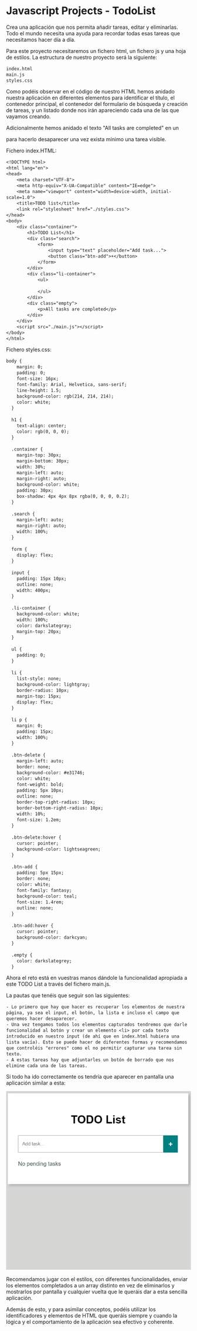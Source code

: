 # Javascript Projects - TodoList

Crea una aplicación que nos permita añadir tareas, editar y eliminarlas. Todo el mundo necesita una ayuda para recordar todas esas tareas que necesitamos hacer día a día.

Para este proyecto necesitaremos un fichero html, un fichero js y una hoja de estilos. La estructura de nuestro proyecto será la siguiente:

    index.html
    main.js
    styles.css

Como podéis observar en el código de nuestro HTML hemos anidado nuestra aplicación en diferentes elementos para identificar el título, el contenedor principal, el contenedor del formulario de búsqueda y creación de tareas, y un listado donde nos irán apareciendo cada una de las que vayamos creando.

Adicionalmente hemos anidado el texto "All tasks are completed" en un <div> para hacerlo desaparecer una vez exista mínimo una tarea visible.

Fichero index.HTML:

```
<!DOCTYPE html>
<html lang="en">
<head>
    <meta charset="UTF-8">
    <meta http-equiv="X-UA-Compatible" content="IE=edge">
    <meta name="viewport" content="width=device-width, initial-scale=1.0">
    <title>TODO list</title>
    <link rel="stylesheet" href="./styles.css">
</head>
<body>
    <div class="container">
        <h1>TODO List</h1>
        <div class="search">
            <form>
                <input type="text" placeholder="Add task...">
                <button class="btn-add">+</button>
            </form>
        </div>
        <div class="li-container">
            <ul>
                
            </ul>
        </div>
        <div class="empty">
            <p>All tasks are completed</p>
        </div>
    </div> 
    <script src="./main.js"></script>
</body>
</html>
```

Fichero styles.css:

```
body {
    margin: 0;
    padding: 0;
    font-size: 16px;
    font-family: Arial, Helvetica, sans-serif;
    line-height: 1.5;
    background-color: rgb(214, 214, 214);
    color: white;
  }
  
  h1 {
    text-align: center;
    color: rgb(0, 0, 0);
  }
  
  .container {
    margin-top: 30px;
    margin-bottom: 30px;
    width: 30%;
    margin-left: auto;
    margin-right: auto;
    background-color: white;
    padding: 30px;
    box-shadow: 4px 4px 8px rgba(0, 0, 0, 0.2);
  }
  
  .search {
    margin-left: auto;
    margin-right: auto;
    width: 100%;
  }
  
  form {
    display: flex;
  }
  
  input {
    padding: 15px 10px;
    outline: none;
    width: 400px;
  }
  
  .li-container {
    background-color: white;
    width: 100%;
    color: darkslategray;
    margin-top: 20px;
  }
  
  ul {
    padding: 0;
  }
  
  li {
    list-style: none;
    background-color: lightgray;
    border-radius: 10px;
    margin-top: 15px;
    display: flex;
  }
  
  li p {
    margin: 0;
    padding: 15px;
    width: 100%;
  }
  
  .btn-delete {
    margin-left: auto;
    border: none;
    background-color: #e31746;
    color: white;
    font-weight: bold;
    padding: 5px 10px;
    outline: none;
    border-top-right-radius: 10px;
    border-bottom-right-radius: 10px;
    width: 10%;
    font-size: 1.2em;
  }
  
  .btn-delete:hover {
    cursor: pointer;
    background-color: lightseagreen;
  }
  
  .btn-add {
    padding: 5px 15px;
    border: none;
    color: white;
    font-family: fantasy;
    background-color: teal;
    font-size: 1.4rem;
    outline: none;
  }
  
  .btn-add:hover {
    cursor: pointer;
    background-color: darkcyan;
  }
  
  .empty {
    color: darkslategrey;
  }
  ```

Ahora el reto está en vuestras manos dándole la funcionalidad apropiada a este TODO List a través del fichero main.js.

La pautas que tenéis que seguir son las siguientes:

    - Lo primero que hay que hacer es recuperar los elementos de nuestra página, ya sea el input, el botón, la lista e incluso el campo que queremos hacer desaparecer.
    - Una vez tengamos todos los elementos capturados tendremos que darle funcionalidad al botón y crear un elemento <li> por cada texto introducido en nuestro input (de ahí que en index.html hubiera una lista vacía). Esto se puede hacer de diferentes formas y recomendamos que controléis "errores" como el no permitir capturar una tarea sin texto.
    - A estas tareas hay que adjuntarles un botón de borrado que nos elimine cada una de las tareas.

Si todo ha ido correctamente os tendría que aparecer en pantalla una aplicación similar a esta:

![alt text](final-todo.png)

Recomendamos jugar con el estilos, con diferentes funcionalidades, enviar los elementos completados a un array distinto en vez de eliminarlos y mostrarlos por pantalla y cualquier vuelta que le queráis dar a esta sencilla aplicación.

Además de esto, y para asimilar conceptos, podéis utilizar los identificadores y elementos de HTML que queráis siempre y cuando la lógica y el comportamiento de la aplicación sea efectivo y coherente.
